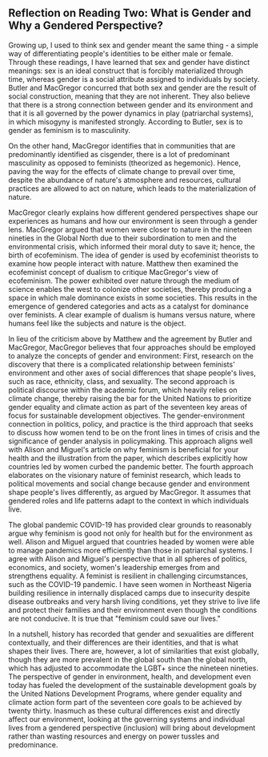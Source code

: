 ## Reflection on Reading Two: What is Gender and Why a Gendered Perspective?

Growing up, I used to think sex and gender meant the same thing - a simple way of differentiating people's identities to be either male or female. Through these readings, I have learned that sex and gender have distinct meanings: sex is an ideal construct that is forcibly materialized through time, whereas gender is a social attribute assigned to individuals by society. Butler and MacGregor concurred that both sex and gender are the result of social construction, meaning that they are not inherent. They also believe that there is a strong connection between gender and its environment and that it is all governed by the power dynamics in play (patriarchal systems), in which misogyny is manifested strongly. According to Butler, sex is to gender as feminism is to masculinity.

On the other hand, MacGregor identifies that in communities that are predominantly identified as cisgender, there is a lot of predominant masculinity as opposed to feminists (theorized as hegemonic). Hence, paving the way for the effects of climate change to prevail over time, despite the abundance of nature's atmosphere and resources, cultural practices are allowed to act on nature, which leads to the materialization of nature.

MacGregor clearly explains how different gendered perspectives shape our experiences as humans and how our environment is seen through a gender lens. MacGregor argued that women were closer to nature in the nineteen nineties in the Global North due to their subordination to men and the environmental crisis, which informed their moral duty to save it; hence, the birth of ecofeminism. The idea of gender is used by ecofeminist theorists to examine how people interact with nature. Matthew then examined the ecofeminist concept of dualism to critique MacGregor's view of ecofeminism. The power exhibited over nature through the medium of science enables the west to colonize other societies, thereby producing a space in which male dominance exists in some societies. This results in the emergence of gendered categories and acts as a catalyst for dominance over feminists. A clear example of dualism is humans versus nature, where humans feel like the subjects and nature is the object.

In lieu of the criticism above by Matthew and the agreement by Butler and MacGregor, MacGregor believes that four approaches should be employed to analyze the concepts of gender and environment: First, research on the discovery that there is a complicated relationship between feminists' environment and other axes of social differences that shape people's lives, such as race, ethnicity, class, and sexuality. The second approach is political discourse within the academic forum, which heavily relies on climate change, thereby raising the bar for the United Nations to prioritize gender equality and climate action as part of the seventeen key areas of focus for sustainable development objectives. The gender-environment connection in politics, policy, and practice is the third approach that seeks to discuss how women tend to be on the front lines in times of crisis and the significance of gender analysis in policymaking. This approach aligns well with Alison and Miguel's article on why feminism is beneficial for your health and the illustration from the paper, which describes explicitly how countries led by women curbed the pandemic better. The fourth approach elaborates on the visionary nature of feminist research, which leads to political movements and social change because gender and environment shape people's lives differently, as argued by MacGregor. It assumes that gendered roles and life patterns adapt to the context in which individuals live.

The global pandemic COVID-19 has provided clear grounds to reasonably argue why feminism is good not only for health but for the environment as well. Alison and Miguel argued that countries headed by women were able to manage pandemics more efficiently than those in patriarchal systems. I agree with Alison and Miguel's perspective that in all spheres of politics, economics, and society, women's leadership emerges from and strengthens equality. A feminist is resilient in challenging circumstances, such as the COVID-19 pandemic. I have seen women in Northeast Nigeria building resilience in internally displaced camps due to insecurity despite disease outbreaks and very harsh living conditions, yet they strive to live life and protect their families and their environment even though the conditions are not conducive. It is true that "feminism could save our lives."

In a nutshell, history has recorded that gender and sexualities are different contextually, and their differences are their identities, and that is what shapes their lives. There are, however, a lot of similarities that exist globally, though they are more prevalent in the global south than the global north, which has adjusted to accommodate the LGBT+ since the nineteen nineties. The perspective of gender in environment, health, and development even today has fueled the development of the sustainable development goals by the United Nations Development Programs, where gender equality and climate action form part of the seventeen core goals to be achieved by twenty thirty. Inasmuch as these cultural differences exist and directly affect our environment, looking at the governing systems and individual lives from a gendered perspective (inclusion) will bring about development rather than wasting resources and energy on power tussles and predominance.